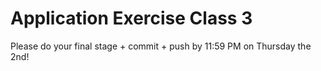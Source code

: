 # Application Exercise Class 3
Please do your final stage + commit + push by 11:59 PM on Thursday the 2nd!
